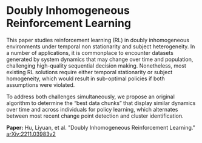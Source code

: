 # Doubly Inhomogeneous Reinforcement Learning

This paper studies reinforcement learning (RL) in doubly inhomogeneous environments under temporal non stationarity and subject heterogeneity. In a number of applications, it is commonplace to encounter datasets generated by system dynamics that may change over time and population, challenging high-quality sequential decision making. Nonetheless, most existing RL solutions require either temporal stationarity or subject homogeneity, which would result in sub-optimal policies if both assumptions were violated. 

To address both challenges simultaneously, we propose an original algorithm to determine the “best data chunks” that display similar dynamics over time and across individuals for policy learning, which alternates between most recent change point detection and cluster identification. 

**Paper:** Hu, Liyuan, et al. "Doubly Inhomogeneous Reinforcement Learning." [arXiv:2211.03983v2](https://arxiv.org/pdf/2211.03983.pdf)
